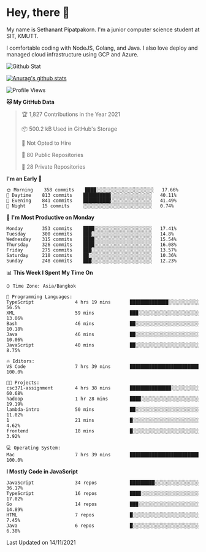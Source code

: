 # Hey, there 🙌
My name is Sethanant Pipatpakorn. I'm a junior computer science student at SIT, KMUTT.

I comfortable coding with NodeJS, Golang, and Java. I also love deploy and managed cloud infrastructure using GCP and Azure.

![Github Stat](https://github-profile-summary-cards.vercel.app/api/cards/profile-details?username=thetkpark&theme=dracula)

[![Anurag's github stats](https://github-readme-stats.vercel.app/api?username=thetkpark&count_private=true&show_icons=true&theme=tokyonight)](https://github.com/anuraghazra/github-readme-stats)

<!--START_SECTION:waka-->
![Profile Views](http://img.shields.io/badge/Profile%20Views-69-blue)

**🐱 My GitHub Data** 

> 🏆 1,827 Contributions in the Year 2021
 > 
> 📦 500.2 kB Used in GitHub's Storage 
 > 
> 🚫 Not Opted to Hire
 > 
> 📜 80 Public Repositories 
 > 
> 🔑 28 Private Repositories  
 > 
**I'm an Early 🐤** 

```text
🌞 Morning    358 commits    ████░░░░░░░░░░░░░░░░░░░░░   17.66% 
🌆 Daytime    813 commits    ██████████░░░░░░░░░░░░░░░   40.11% 
🌃 Evening    841 commits    ██████████░░░░░░░░░░░░░░░   41.49% 
🌙 Night      15 commits     ░░░░░░░░░░░░░░░░░░░░░░░░░   0.74%

```
📅 **I'm Most Productive on Monday** 

```text
Monday       353 commits    ████░░░░░░░░░░░░░░░░░░░░░   17.41% 
Tuesday      300 commits    ███░░░░░░░░░░░░░░░░░░░░░░   14.8% 
Wednesday    315 commits    ████░░░░░░░░░░░░░░░░░░░░░   15.54% 
Thursday     326 commits    ████░░░░░░░░░░░░░░░░░░░░░   16.08% 
Friday       275 commits    ███░░░░░░░░░░░░░░░░░░░░░░   13.57% 
Saturday     210 commits    ██░░░░░░░░░░░░░░░░░░░░░░░   10.36% 
Sunday       248 commits    ███░░░░░░░░░░░░░░░░░░░░░░   12.23%

```


📊 **This Week I Spent My Time On** 

```text
⌚︎ Time Zone: Asia/Bangkok

💬 Programming Languages: 
TypeScript               4 hrs 19 mins       ██████████████░░░░░░░░░░░   56.5% 
XML                      59 mins             ███░░░░░░░░░░░░░░░░░░░░░░   13.06% 
Bash                     46 mins             ██░░░░░░░░░░░░░░░░░░░░░░░   10.18% 
Java                     46 mins             ██░░░░░░░░░░░░░░░░░░░░░░░   10.06% 
JavaScript               40 mins             ██░░░░░░░░░░░░░░░░░░░░░░░   8.75%

🔥 Editors: 
VS Code                  7 hrs 39 mins       █████████████████████████   100.0%

🐱‍💻 Projects: 
csc371-assignment        4 hrs 38 mins       ███████████████░░░░░░░░░░   60.68% 
hadoop                   1 hr 28 mins        ████░░░░░░░░░░░░░░░░░░░░░   19.19% 
lambda-intro             50 mins             ██░░░░░░░░░░░░░░░░░░░░░░░   11.02% 
1                        21 mins             █░░░░░░░░░░░░░░░░░░░░░░░░   4.62% 
frontend                 18 mins             █░░░░░░░░░░░░░░░░░░░░░░░░   3.92%

💻 Operating System: 
Mac                      7 hrs 39 mins       █████████████████████████   100.0%

```

**I Mostly Code in JavaScript** 

```text
JavaScript               34 repos            █████████░░░░░░░░░░░░░░░░   36.17% 
TypeScript               16 repos            ████░░░░░░░░░░░░░░░░░░░░░   17.02% 
Go                       14 repos            ███░░░░░░░░░░░░░░░░░░░░░░   14.89% 
HTML                     7 repos             █░░░░░░░░░░░░░░░░░░░░░░░░   7.45% 
Java                     6 repos             █░░░░░░░░░░░░░░░░░░░░░░░░   6.38%

```



 Last Updated on 14/11/2021
<!--END_SECTION:waka-->

